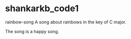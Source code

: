 # shankarkb_code1
rainbow-song
A song about rainbows in the key of C major.

The song is a happy song.